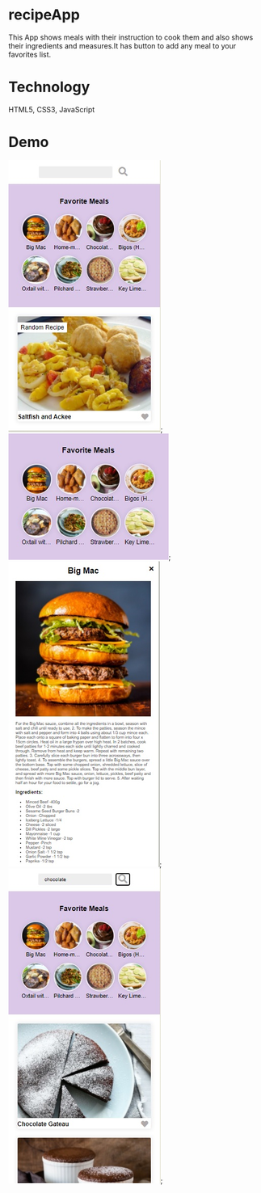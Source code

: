 # recipeApp

This App shows meals with their instruction to cook them and also shows their ingredients and measures.It has button to add any meal to your favorites list. 

# Technology

HTML5, CSS3, JavaScript

# Demo

 ![](images/home.jpg);
  ![](images/favorites.jpg);
   ![](images/ingredients.jpg);
    ![](images/search.jpg);
